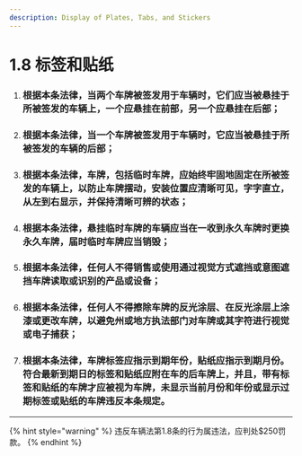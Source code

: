 ```yaml
---
description: Display of Plates, Tabs, and Stickers 
---
```


# 1.8 标签和贴纸

1.  ### 根据本条法律，当两个车牌被签发用于车辆时，它们应当被悬挂于所被签发的车辆上，一个应悬挂在前部，另一个应悬挂在后部；


2.  ### 根据本条法律，当一个车牌被签发用于车辆时，它应当被悬挂于所被签发的车辆的后部；


3.  ### 根据本条法律，车牌，包括临时车牌，应始终牢固地固定在所被签发的车辆上，以防止车牌摆动，安装位置应清晰可见，字字直立，从左到右显示，并保持清晰可辨的状态；


4.  ### 根据本条法律，悬挂临时车牌的车辆应当在一收到永久车牌时更换永久车牌，届时临时车牌应当销毁；


5.  ### 根据本条法律，任何人不得销售或使用通过视觉方式遮挡或意图遮挡车牌读取或识别的产品或设备；


6.  ### 根据本条法律，任何人不得擦除车牌的反光涂层、在反光涂层上涂漆或更改车牌，以避免州或地方执法部门对车牌或其字符进行视觉或电子捕获；


7.  ### 根据本条法律，车牌标签应指示到期年份，贴纸应指示到期月份。符合最新到期日的标签和贴纸应附在车的后车牌上，并且，带有标签和贴纸的车牌才应被视为车牌，未显示当前月份和年份或显示过期标签或贴纸的车牌违反本条规定。

***

{% hint style="warning" %}
违反车辆法第1.8条的行为属违法，应判处$250罚款。
{% endhint %}